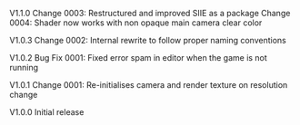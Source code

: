V1.1.0
Change 0003: Restructured and improved SIIE as a package
Change 0004: Shader now works with non opaque main camera clear color

V1.0.3
Change 0002: Internal rewrite to follow proper naming conventions

V1.0.2
Bug Fix 0001: Fixed error spam in editor when the game is not running

V1.0.1
Change 0001: Re-initialises camera and render texture on resolution change

V1.0.0
Initial release